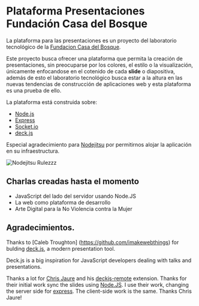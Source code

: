 # Plataforma Presentaciones Fundación Casa del Bosque
La plataforma para las presentaciones es un proyecto del laboratorio tecnológico de la [Fundacion Casa del Bosque](http://www.fcbosque.org/).

Este proyecto busca ofrecer una plataforma que permita la creación de presentaciones, sin preocuparse por los colores, el estilo o la visualización,
únicamente enfocandose en el cotenido de cada **slide** o diapositiva, además de esto el laboratorio tecnológico busca estar a la altura en las nuevas
tendencias de construcción de aplicaciones web y esta plataforma es una prueba de ello.

La plataforma está construida sobre:

 * [Node.js](http://www.nodejs.org/)
 * [Express](http://expressjs.com/)
 * [Socket.io](http://socket.io/)
 * [deck.js](http://imakewebthings.github.com/deck.js/)

Especial agradecimiento para [Nodejitsu](http://nodejitsu.com/) por permitirnos alojar la aplicación en su infraestructura.

![Nodejitsu Rulezzz](http://github.com/cronopio/nodeSlides/raw/bogotajs/public/images/nodejitsu-logo.png)

## Charlas creadas hasta el momento

* JavaScript del lado del servidor usando Node.JS
* La web como plataforma de desarrollo
* Arte Digital para la No Violencia contra la Mujer

## Agradecimientos.
Thanks to [Caleb Troughton] (https://github.com/imakewebthings) for bulding [deck.js](http://imakewebthings.github.com/deck.js/), a modern presentation tool.
 
Deck.js is a big inspiration for JavaScript developers dealing with talks and presentations.

Thanks a lot for [Chris Jaure](https://github.com/chrisjaure) and his [deckjs-remote](https://github.com/cronopio/deckjs-remote) extension. 
Thanks for their initial work sync the slides using [Node.JS](http://nodejs.org). 
I use their work, changing the server side for [express](http://expressjs.com/). The client-side work is the same. Thanks Chris Jaure!


